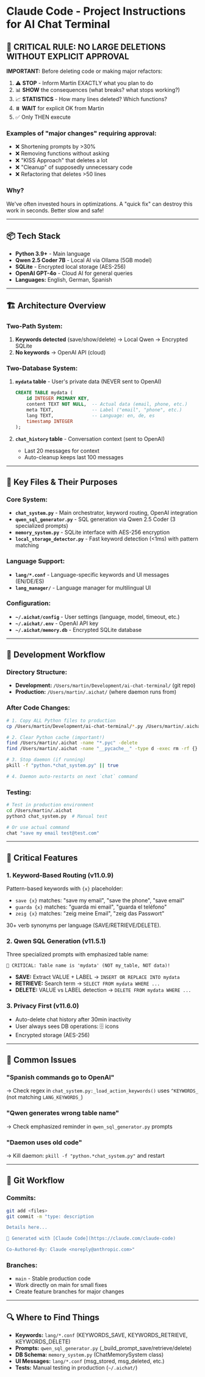 # Claude Code - Project Instructions for AI Chat Terminal

## 🚨 CRITICAL RULE: NO LARGE DELETIONS WITHOUT EXPLICIT APPROVAL

**IMPORTANT:** Before deleting code or making major refactors:

1. ⚠️ **STOP** - Inform Martin EXACTLY what you plan to do
2. 📊 **SHOW** the consequences (what breaks? what stops working?)
3. 📈 **STATISTICS** - How many lines deleted? Which functions?
4. ⏸️ **WAIT** for explicit OK from Martin
5. ✅ Only THEN execute

### Examples of "major changes" requiring approval:
- ❌ Shortening prompts by >30%
- ❌ Removing functions without asking
- ❌ "KISS Approach" that deletes a lot
- ❌ "Cleanup" of supposedly unnecessary code
- ❌ Refactoring that deletes >50 lines

### Why?
We've often invested hours in optimizations. A "quick fix" can destroy this work in seconds. Better slow and safe!

---

## 📦 Tech Stack

- **Python 3.9+** - Main language
- **Qwen 2.5 Coder 7B** - Local AI via Ollama (5GB model)
- **SQLite** - Encrypted local storage (AES-256)
- **OpenAI GPT-4o** - Cloud AI for general queries
- **Languages:** English, German, Spanish

---

## 🏗️ Architecture Overview

### Two-Path System:
1. **Keywords detected** (save/show/delete) → Local Qwen → Encrypted SQLite
2. **No keywords** → OpenAI API (cloud)

### Two-Database System:
1. **`mydata` table** - User's private data (NEVER sent to OpenAI)
   ```sql
   CREATE TABLE mydata (
       id INTEGER PRIMARY KEY,
       content TEXT NOT NULL,  -- Actual data (email, phone, etc.)
       meta TEXT,              -- Label ("email", "phone", etc.)
       lang TEXT,              -- Language: en, de, es
       timestamp INTEGER
   );
   ```

2. **`chat_history` table** - Conversation context (sent to OpenAI)
   - Last 20 messages for context
   - Auto-cleanup keeps last 100 messages

---

## 📁 Key Files & Their Purposes

### Core System:
- **`chat_system.py`** - Main orchestrator, keyword routing, OpenAI integration
- **`qwen_sql_generator.py`** - SQL generation via Qwen 2.5 Coder (3 specialized prompts)
- **`memory_system.py`** - SQLite interface with AES-256 encryption
- **`local_storage_detector.py`** - Fast keyword detection (<1ms) with pattern matching

### Language Support:
- **`lang/*.conf`** - Language-specific keywords and UI messages (EN/DE/ES)
- **`lang_manager/`** - Language manager for multilingual UI

### Configuration:
- **`~/.aichat/config`** - User settings (language, model, timeout, etc.)
- **`~/.aichat/.env`** - OpenAI API key
- **`~/.aichat/memory.db`** - Encrypted SQLite database

---

## 🔄 Development Workflow

### Directory Structure:
- **Development:** `/Users/martin/Development/ai-chat-terminal/` (git repo)
- **Production:** `/Users/martin/.aichat/` (where daemon runs from)

### After Code Changes:
```bash
# 1. Copy ALL Python files to production
cp /Users/martin/Development/ai-chat-terminal/*.py /Users/martin/.aichat/

# 2. Clear Python cache (important!)
find /Users/martin/.aichat -name "*.pyc" -delete
find /Users/martin/.aichat -name "__pycache__" -type d -exec rm -rf {} + 2>/dev/null || true

# 3. Stop daemon (if running)
pkill -f "python.*chat_system.py" || true

# 4. Daemon auto-restarts on next `chat` command
```

### Testing:
```bash
# Test in production environment
cd /Users/martin/.aichat
python3 chat_system.py  # Manual test

# Or use actual command
chat "save my email test@test.com"
```

---

## 🎯 Critical Features

### 1. Keyword-Based Routing (v11.0.9)
Pattern-based keywords with `{x}` placeholder:
- `save {x}` matches: "save my email", "save the phone", "save email"
- `guarda {x}` matches: "guarda mi email", "guarda el teléfono"
- `zeig {x}` matches: "zeig meine Email", "zeig das Passwort"

30+ verb synonyms per language (SAVE/RETRIEVE/DELETE).

### 2. Qwen SQL Generation (v11.5.1)
Three specialized prompts with emphasized table name:
```
🎯 CRITICAL: Table name is 'mydata' (NOT my_table, NOT data)!
```
- **SAVE:** Extract VALUE + LABEL → `INSERT OR REPLACE INTO mydata`
- **RETRIEVE:** Search term → `SELECT FROM mydata WHERE ...`
- **DELETE:** VALUE vs LABEL detection → `DELETE FROM mydata WHERE ...`

### 3. Privacy First (v11.6.0)
- Auto-delete chat history after 30min inactivity
- User always sees DB operations: 🗄️ icons
- Encrypted storage (AES-256)

---

## 🐛 Common Issues

### "Spanish commands go to OpenAI"
→ Check regex in `chat_system.py:_load_action_keywords()` uses `^KEYWORDS_` (not matching `LANG_KEYWORDS_`)

### "Qwen generates wrong table name"
→ Check emphasized reminder in `qwen_sql_generator.py` prompts

### "Daemon uses old code"
→ Kill daemon: `pkill -f "python.*chat_system.py"` and restart

---

## 📝 Git Workflow

### Commits:
```bash
git add <files>
git commit -m "type: description

Details here...

🤖 Generated with [Claude Code](https://claude.com/claude-code)

Co-Authored-By: Claude <noreply@anthropic.com>"
```

### Branches:
- `main` - Stable production code
- Work directly on main for small fixes
- Create feature branches for major changes

---

## 🔍 Where to Find Things

- **Keywords:** `lang/*.conf` (KEYWORDS_SAVE, KEYWORDS_RETRIEVE, KEYWORDS_DELETE)
- **Prompts:** `qwen_sql_generator.py` (_build_prompt_save/retrieve/delete)
- **DB Schema:** `memory_system.py` (ChatMemorySystem class)
- **UI Messages:** `lang/*.conf` (msg_stored, msg_deleted, etc.)
- **Tests:** Manual testing in production (`~/.aichat/`)
